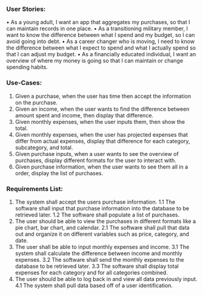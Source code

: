 ### User Stories:
•	As a young adult, I want an app that aggregates my purchases, so that I can maintain records in one place.
•	As a transitioning military member, I want to know the difference between what I spend and my budget, so I can avoid going into debt.
•	As a career changer who is moving, I need to know the difference between what I expect to spend and what I actually spend so that I can adjust my budget.
•	As a financially educated individual, I want an overview of where my money is going so that I can maintain or change spending habits.
### Use-Cases:
1.	Given a purchase, when the user has time then accept the information on the purchase.
2.	Given an income, when the user wants to find the difference between amount spent and income, then display that difference.
3.	Given monthly expenses, when the user inputs them, then show the total.
4.	Given monthly expenses, when the user has projected expenses that differ from actual expenses, display that difference for each category, subcategory, and total.
5.	Given purchase inputs, when a user wants to see the overview of purchases, display different formats for the user to interact with.
6.	Given purchase information, when the user wants to see them all in a order, display the list of purchases.
### Requirements List:
1.  The system shall accept the users purchase information.
1.1 The software shall input that purchase information into the database to be retrieved later.
1.2 The software shall populate a list of purchases.
2. The user should be able to view the purchases in different formats like a pie chart, bar chart, and calendar.
2.1 The software shall pull that data out and organize it on different variables such as price, category, and date.
3. The user shall be able to input monthly expenses and income.
	3.1 The system shall calculate the difference between income and monthly expenses.
	3.2 The software shall send the monthly expenses to the database to be retrieved later.
	3.3 The software shall display total expenses for each category and for all categories combined.
4. The user should be able to log back in and view all data previously input.
	4.1 The system shall pull data based off of a user identification.
